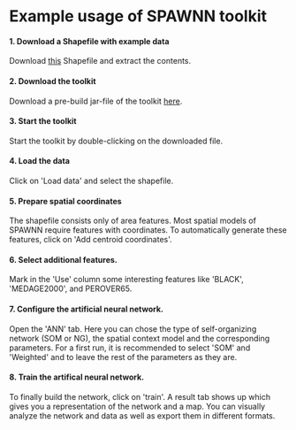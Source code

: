 # Example usage of SPAWNN toolkit

#### 1. Download a Shapefile with example data

Download [this](https://drive.google.com/open?id=1iTi1yzpm9yIOMDhm6gPUVeDGSp1lLaNL) Shapefile and extract the contents.

#### 2. Download the toolkit

Download a pre-build jar-file of the toolkit [here](https://drive.google.com/open?id=1Xv9mzaMf9XivFOxq9KSt4ZCaWaCat_y2).            

#### 3. Start the toolkit

Start the toolkit by double-clicking on the downloaded file.

#### 4. Load the data

Click on 'Load data' and select the shapefile.

#### 5. Prepare spatial coordinates

The shapefile consists only of area features. 
Most spatial models of SPAWNN require features with coordinates.
To automatically generate these features, click on 'Add centroid coordinates'.

#### 6. Select additional features.

Mark in the 'Use' column some interesting features like 'BLACK', 'MEDAGE2000', and PEROVER65.

#### 7. Configure the artificial neural network.

Open the 'ANN' tab. Here you can chose the type of self-organizing network (SOM or NG), the spatial context model and the corresponding parameters. For a first run, it is recommended to select 'SOM' and 'Weighted' and to leave the rest of the parameters as they are.

#### 8. Train the artifical neural network.

To finally build the network, click on 'train'. A result tab shows up which gives you a representation of the network and a map. You can visually analyze the network and data as well as export them in different formats.


      
